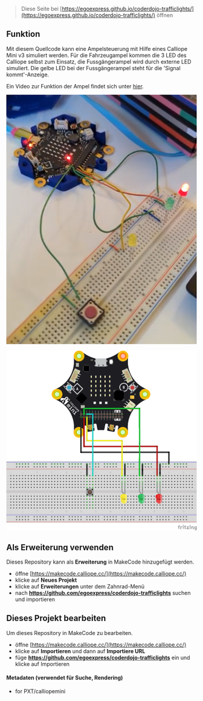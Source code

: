 
> Diese Seite bei [https://egoexpress.github.io/coderdojo-trafficlights/](https://egoexpress.github.io/coderdojo-trafficlights/) öffnen

## Funktion

Mit diesem Quellcode kann eine Ampelsteuerung mit Hilfe eines Calliope Mini v3 simuliert werden.
Für die Fahrzeugampel kommen die 3 LED des Calliope selbst zum Einsatz, die Fussgängerampel wird durch externe LED simuliert.
Die gelbe LED bei der Fussgängerampel steht für die 'Signal kommt'-Anzeige.

Ein Video zur Funktion der Ampel findet sich unter [hier](https://photos.app.goo.gl/s7xiUNaMm1jNQMFY7).

![](./calliope-traffic-lights.png)

![](./coderdojo-trafficlights.png)

## Als Erweiterung verwenden

Dieses Repository kann als **Erweiterung** in MakeCode hinzugefügt werden.

* öffne [https://makecode.calliope.cc/](https://makecode.calliope.cc/)
* klicke auf **Neues Projekt**
* klicke auf **Erweiterungen** unter dem Zahnrad-Menü
* nach **https://github.com/egoexpress/coderdojo-trafficlights** suchen und importieren

## Dieses Projekt bearbeiten

Um dieses Repository in MakeCode zu bearbeiten.

* öffne [https://makecode.calliope.cc/](https://makecode.calliope.cc/)
* klicke auf **Importieren** und dann auf **Importiere URL**
* füge **https://github.com/egoexpress/coderdojo-trafficlights** ein und klicke auf Importieren

#### Metadaten (verwendet für Suche, Rendering)

* for PXT/calliopemini
<script src="https://makecode.com/gh-pages-embed.js"></script><script>makeCodeRender("{{ site.makecode.home_url }}", "{{ site.github.owner_name }}/{{ site.github.repository_name }}");</script>
